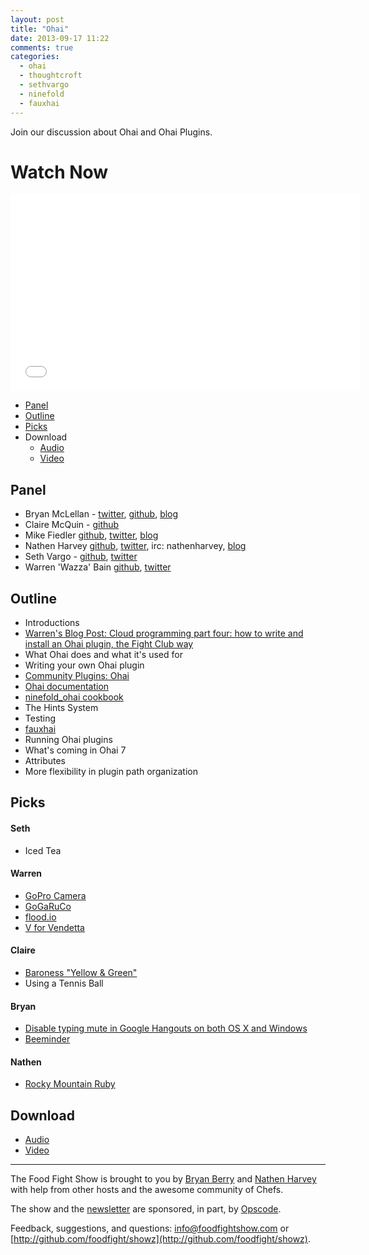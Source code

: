 ```yaml
---
layout: post
title: "Ohai"
date: 2013-09-17 11:22
comments: true
categories: 
  - ohai
  - thoughtcroft
  - sethvargo
  - ninefold
  - fauxhai
---
```


Join our discussion about Ohai and Ohai Plugins.

# Watch Now

<iframe width="560" height="315" src="//www.youtube.com/embed/g-q-P2z87zg?list=UUjcxay9M63Ci4CmFF9KO3jw" frameborder="0" allowfullscreen></iframe>

* [Panel](http://foodfightshow.org/2013/09/ohai.html#panel)
* [Outline](http://foodfightshow.org/2013/09/ohai.html#outline)
* [Picks](http://foodfightshow.org/2013/09/ohai.html#picks)
* Download
  * [Audio](http://traffic.libsyn.com/foodfight/iFoodFightShow-62-Ohai.mp3)
  * [Video](http://www.youtube.com/watch?v=g-q-P2z87zg)

Panel<a name="panel"></a>
-------------

* Bryan McLellan - [twitter](https://twitter.com/btmspox), [github](https://github.com/btm), [blog](http://loftninjas.org/)
* Claire McQuin - [github](https://github.com/mcquin)
* Mike Fiedler [github](http://github.com/miketheman), [twitter](http://twitter.com/mikefiedler), [blog](http://www.miketheman.net)
* Nathen Harvey [github](http://github.com/nathenharvey), [twitter](http://twitter.com/nathenharvey), irc: nathenharvey, [blog](http://nathenharvey.com)
* Seth Vargo - [github](http://github.com/sethvargo), [twitter](https://twitter.com/sethvargo)
* Warren 'Wazza' Bain [github](http://github.com/thoughtcroft), [twitter](https://twitter.com/thoughtcroft)

Outline<a name="outline"></a>
-------
* Introductions
* [Warren's Blog Post: Cloud programming part four: how to write and install an Ohai plugin, the Fight Club way](http://webcache.googleusercontent.com/search?q=cache:U9EvlCf34iQJ:buff.ly/13K7jyb+&cd=1&hl=en&ct=clnk&gl=us)
* What Ohai does and what it's used for
* Writing your own Ohai plugin
* [Community Plugins: Ohai](http://docs.opscode.com/community_plugin_ohai.html)
* [Ohai documentation](http://docs.opscode.com/ohai.html)
* [ninefold_ohai cookbook](https://github.com/ninefold/chef-ninefold-ohai)
* The Hints System
* Testing
* [fauxhai](https://github.com/customink/fauxhai)
* Running Ohai plugins
* What's coming in Ohai 7
* Attributes
* More flexibility in plugin path organization

Picks<a name="picks"></a>
-----
#### Seth

* Iced Tea

#### Warren

* [GoPro Camera](http://gopro.com/)
* [GoGaRuCo](http://gogaruco.com/)
* [flood.io](https://flood.io/)
* [V for Vendetta](http://www.imdb.com/title/tt0434409/)

#### Claire

* [Baroness "Yellow & Green"](http://baroness.bandcamp.com/album/yellow-green)
* Using a Tennis Ball

#### Bryan

* [Disable typing mute in Google Hangouts on both OS X and Windows](https://plus.google.com/113194239234001586097/posts/MZna2qrTBfm)
* [Beeminder](https://www.beeminder.com/)

#### Nathen

* [Rocky Mountain Ruby](http://rockymtnruby.com/)

Download
--------
* [Audio](http://traffic.libsyn.com/foodfight/iFoodFightShow-62-Ohai.mp3)
* [Video](http://www.youtube.com/watch?v=g-q-P2z87zg)

<hr />

The Food Fight Show is brought to you by [Bryan Berry](https://twitter.com/bryanwb) and [Nathen Harvey](https://twitter.com/nathenharvey) with help from other hosts and the awesome community of Chefs.

The show and the [newsletter](http://us6.campaign-archive2.com/home/?u=7d43a288e882a145b7e99c650&id=ad8186466d) are sponsored, in part, by [Opscode](http://www.opscode.com).

Feedback, suggestions, and questions:  [info@foodfightshow.com](mailto:info@foodfightshow.com) or  [http://github.com/foodfight/showz](http://github.com/foodfight/showz).

